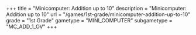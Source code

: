 +++
title = "Minicomputer: Addition up to 10"
description = "Minicomputer: Addition up to 10"
url = "/games/1st-grade/minicomputer-addition-up-to-10"
grade = "1st Grade"
gametype = "MINI_COMPUTER"
subgametype = "MC_ADD_1_OV"
+++